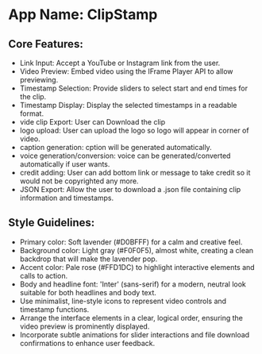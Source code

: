 # **App Name**: ClipStamp

## Core Features:

- Link Input: Accept a YouTube or Instagram link from the user.
- Video Preview: Embed video using the IFrame Player API to allow previewing.
- Timestamp Selection: Provide sliders to select start and end times for the clip.
- Timestamp Display: Display the selected timestamps in a readable format.
- vide clip Export: User can Download the clip
- logo upload: User can upload the logo so logo will appear in corner of video.
- caption generation: cption will be generated automatically.
- voice generation/conversion: voice can be generated/converted automatically if user wants.
- credit adding: User can add bottom link or message to take credit so it would not be copyrighted any more.
- JSON Export: Allow the user to download a .json file containing clip information and timestamps.

## Style Guidelines:

- Primary color: Soft lavender (#D0BFFF) for a calm and creative feel.
- Background color: Light gray (#F0F0F5), almost white, creating a clean backdrop that will make the lavender pop.
- Accent color: Pale rose (#FFD1DC) to highlight interactive elements and calls to action.
- Body and headline font: 'Inter' (sans-serif) for a modern, neutral look suitable for both headlines and body text.
- Use minimalist, line-style icons to represent video controls and timestamp functions.
- Arrange the interface elements in a clear, logical order, ensuring the video preview is prominently displayed.
- Incorporate subtle animations for slider interactions and file download confirmations to enhance user feedback.